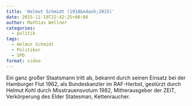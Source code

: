 ```yaml
---
title: 'Helmut Schmidt (1918&ndash;2015)'
date: 2015-11-10T22:42:25+00:00
author: Mathias Wellner
categories:
  - politik
tags:
  - Helmut Schmidt
  - Politiker
  - SPD
format: video
---
```

Ein ganz großer Staatsmann tritt ab, bekannt durch seinen Einsatz bei der Hamburger Flut 1962, als Bundeskanzler im RAF-Herbst, gestürzt durch Helmut Kohl durch Misstrauensvotum 1982, Mitherausgeber der ZEIT, Verkörperung des Elder Statesman, Kettenraucher.